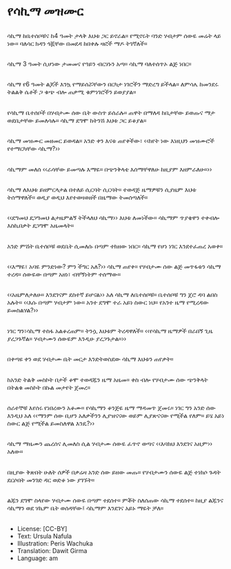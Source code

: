 # የሳኪማ መዝሙር

##
ሳኪማ ከቤተሰቦቹና ከ4 ዓመት ታላቅ እህቱ ጋር ይኖራል። የሚኖሩት ባንድ ሃብታም ሰውዬ መሬት ላይ ነው። ባለሳር ክዳን ጎጇቸው በመደዳ ከበቀሉ ዛፎች ማዶ ትገኛለች።

##
ሳኪማ 3 ዓመት ሲሆነው ታመመና የዓይን ብርሃኑን አጣ። ሳኪማ ባለተሰጥኦ ልጅ ነበር።

##
ሳኪማ የ6 ዓመት ልጆች እንኳ የማይሰሯቸውን በርካታ ነገሮችን ማድረግ ይችላል። ለምሳሌ ከመንደሩ ትልልቅ ሴቶች ጋ ቁጭ ብሎ ጠቃሚ ቁምነገሮችን ይወያያል።

##
የሳኪማ ቤተሰቦች በሃብታሙ ሰው ቤት ውስጥ ይሰራሉ። ጠዋት በማለዳ ከቤታቸው ይወጡና ማታ ወደቤታቸው ይመለሳሉ። ሳኪማ ደግሞ ከትንሽ እህቱ ጋር ይቆያል።

##
ሳኪማ መዝሙር መዘመር ይወዳል። አንድ ቀን እናቱ ጠየቀችው፣ ‹‹ከየት ነው እነዚህን መዝሙሮች የተማርካቸው ሳኪማ?››

##
ሳኪማም መለሰ ‹‹ራሳቸው ይመጣሉ እማዬ። በጭንቅላቴ እሰማቸዋለሁ ከዚያም እዘምራለሁ።››

##
ሳኪማ ለእህቱ ይዘምርላታል በተለይ ሲርባት ሲርባት። ተወዳጅ ዜማዎቹን ሲያዜም እህቱ ትሰማዋለች። ወዲያ ወዲህ እየተወዛወዘች በዜማው ትመሰጣለች።

##
‹‹ደግመህ ደጋግመህ ልታዜምልኝ ትችላለህ ሳኪማ›› እህቱ ለመነችው። ሳኪማም ጥያቄዋን ተቀብሎ እስኪበቃት ደጋግሞ አዜመላት።

##
አንድ ምሽት ቤተሰቦቹ ወደቤት ሲመለሱ በጣም ተክዘው ነበር። ሳኪማ የሆነ ነገር እንደተፈጠረ አወቀ።

##
‹‹እማዬ፣ አባዬ ምንድነው? ምን ችግር አለ?›› ሳኪማ ጠየቀ። የሃብታሙ ሰው ልጅ መጥፋቱን ሳኪማ
ተረዳ። ሰውዬው በጣም አዘነ፣ ብቸኝነትም ተሰማው።

##
‹‹አዜምለታለሁ። እንደገናም ደስተኛ ይሆናል›› አለ ሳኪማ ለቤተሰቦቹ። ቤተሰቦቹ ግን ጀሮ ዳባ ልበስ አሉት። ‹‹እሱ በጣም ሃብታም ነው። አንተ ደግሞ ተራ አይነ ስውር ነህ። የአንተ ዜማ የሚረዳው ይመስልሃል?››

##
ነገር ግን፣ሳኪማ ተስፋ አልቆረጠም። ትንሷ እህቱም ትረዳዋለች። ‹‹የሳኪማ ዜማዎች በራበኝ ጊዜ ያረጋጉኛል። ሃብታሙን ሰውዬም እንዲሁ ያረጋጉታል።››

##
በቀጣዩ ቀን ወደ ሃብታሙ ቤት መርታ እንድትወስደው ሳኪማ እህቱን ጠየቃት።

##
ከአንድ ትልቅ መስኮት በታች ቆሞ ተወዳጁን ዜማ አዜመ። ቀስ ብሎ የሃብታሙ ሰው ጭንቅላት በትልቁ መስኮት በኩል መታየት ጀመረ።

##
ሰራተኞቹ እየሰሩ የነበረውን አቆሙ። የሳኪማን ቆንጅዬ ዜማ ማዳመጥ ጀመሩ። ነገር ግን አንድ ሰው እንዲህ አለ ‹‹ማንም ሰው ቢሆን አለቃችንን ሊያዝናናው ወይም ሊያጽናናው የሚችል የለም። ይሄ አይነ ስውር ልጅ የሚችል ይመስለዋል እንዴ?››

##
ሳኪማ ማዜሙን ጨረሰና ሊመለስ ሲል ሃብታሙ ሰውዬ ፈጥኖ ወጣና ‹‹እባክህ እንደገና አዚም›› አለው።

##
በዚያው ቅጽበት ሁለት ሰዎች በቃሬዛ አንድ ሰው ይዘው መጡ። የሃብታሙን ሰውዬ ልጅ ተነክሶ ጉዳት ደርሶበት መንገድ ዳር ወድቆ ነው ያገኙት።

##
ልጁን ደግሞ ስላየው ሃብታሙ ሰውዬ በጣም ተደሰተ። ምቾት ስለሰጠው ሳኪማ ተደሰተ። ከዚያ ልጁንና ሳኪማን ወደ ሃኪም ቤት ወሰዳቸው፤ ሳኪማም እንደገና አይኑ ማዬት ቻለ።

##
* License: [CC-BY]
* Text: Ursula Nafula
* Illustration: Peris Wachuka
* Translation: Dawit Girma
* Language: am
